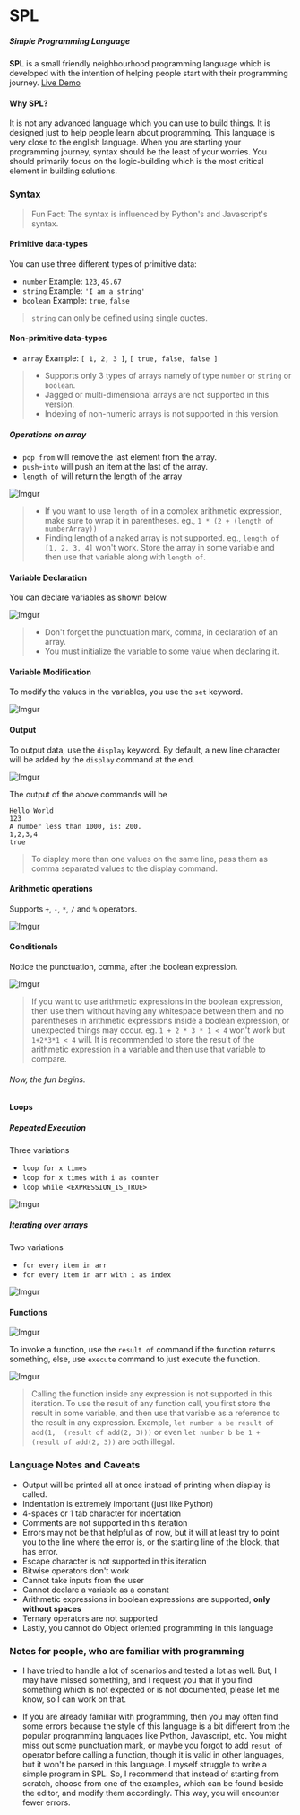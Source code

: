 # SPL
##### **S**imple **P**rogramming **L**anguage

**SPL** is a small friendly neighbourhood programming language 
which is developed with the intention of helping 
people start with their programming journey.
[Live Demo](https://spl.vighnesh153.com)

#### Why SPL?
It is not any advanced language which you can 
use to build things. It is designed just to help 
people learn about programming. This language is
very close to the english language. When you are 
starting your programming journey, syntax should be 
the least of your worries. You should primarily 
focus on the logic-building which is the most 
critical element in building solutions.

### Syntax

> Fun Fact: The syntax is influenced by Python's and 
> Javascript's syntax.

#### Primitive data-types
You can use three different types of primitive data:
* `number` Example: `123`, `45.67`
* `string` Example: `'I am a string'`
* `boolean` Example: `true`, `false`

> `string` can only be defined using single quotes. 

#### Non-primitive data-types
* `array` Example: `[ 1, 2, 3 ]`, `[ true, false, false ]`

> * Supports only 3 types of arrays namely of type `number` 
>   or `string` or `boolean`.
> * Jagged or multi-dimensional arrays are not supported 
>   in this version.
> * Indexing of non-numeric arrays is not supported 
>   in this version.

##### Operations on array
* `pop from` will remove the last element from the array.
* `push`-`into` will push an item at the last of the array.
* `length of` will return the length of the array

![Imgur](https://i.imgur.com/ANvmuJd.png)

> * If you want to use `length of` in a complex arithmetic 
> expression, make sure to wrap it in parentheses. 
> eg.,  `1 * (2 + (length of numberArray))`
> * Finding length of a naked array is not supported. 
> eg., `length of [1, 2, 3, 4]` won't work. Store the 
> array in some variable and then use that variable 
> along with `length of`.

#### Variable Declaration
You can declare variables as shown below.

![Imgur](https://i.imgur.com/viep2v5.png)

> * Don't forget the punctuation mark, comma, in declaration of an array. 
> * You must initialize the variable to some value when 
> declaring it.  


#### Variable Modification
To modify the values in the variables, you use 
the `set` keyword.

![Imgur](https://i.imgur.com/L8DVsX3.png)

#### Output
To output data, use the `display` keyword. By default, 
a new line character will be added by the `display` 
command at the end.

![Imgur](https://i.imgur.com/BcUJXgw.png)

The output of the above commands will be
```
Hello World
123
A number less than 1000, is: 200.
1,2,3,4
true
```

> To display more than one values on the same line, 
> pass them as comma separated values to the display
> command.

#### Arithmetic operations
Supports `+`, `-`, `*`, `/` and `%` operators.

![Imgur](https://i.imgur.com/TLljJ7Q.png)

#### Conditionals
Notice the punctuation, comma, after the boolean expression.

![Imgur](https://i.imgur.com/UlPUXvy.png)

> If you want to use arithmetic expressions in 
> the boolean expression, then use them without 
> having any whitespace between them and no 
> parentheses in arithmetic expressions inside 
> a boolean expression, or unexpected things 
> may occur. eg. `1 + 2 * 3 * 1 < 4` won't work 
> but `1+2*3*1 < 4` will. It is recommended to 
> store the result of the arithmetic expression in
> a variable and then use that variable to compare. 

###### Now, the fun begins.

#### Loops

##### Repeated Execution

Three variations
* `loop for x times` 
* `loop for x times with i as counter` 
* `loop while <EXPRESSION_IS_TRUE>`

![Imgur](https://i.imgur.com/exjT29r.png) 


##### Iterating over arrays
Two variations
* `for every item in arr`
* `for every item in arr with i as index`

![Imgur](https://i.imgur.com/EXr747m.png)


#### Functions

![Imgur](https://i.imgur.com/no2mrSj.png)

To invoke a function, use the `result of` command 
if the function returns something, else, use `execute` 
command to just execute the function.

![Imgur](https://i.imgur.com/DEy2zR0.png)

> Calling the function inside any expression is not 
> supported in this iteration. To use the result of 
> any function call, you first store the result in 
> some variable, and then use that variable as a 
> reference to the result in any expression.
> Example, `let number a be result of add(1, 
> (result of add(2, 3)))` 
> or even `let number b be 1 + (result of add(2, 3))` 
> are both illegal. 


### Language Notes and Caveats

* Output will be printed all at once instead of 
  printing when display is called.
* Indentation is extremely important (just like Python)
* 4-spaces or 1 tab character for indentation
* Comments are not supported in this iteration
* Errors may not be that helpful as of now, but it will 
  at least try to point you to the line where the error is, 
  or the starting line of the block, that has error. 
* Escape character is not supported in this iteration
* Bitwise operators don't work
* Cannot take inputs from the user
* Cannot declare a variable as a constant
* Arithmetic expressions in boolean expressions are supported, 
  **only without spaces**
* Ternary operators are not supported
* Lastly, you cannot do Object oriented programming in this language 

### Notes for people, who are familiar with programming

* I have tried to handle a lot of scenarios and tested a lot as well. 
  But, I may have missed something, and I request you that if 
  you find something which is not expected or is not documented, 
  please let me know, so I can work on that. 

* If you are already familiar with programming, then you may often 
  find some errors because the style of this language is a bit 
  different from the popular programming languages like Python,
  Javascript, etc. You might miss 
  out some punctuation mark, or maybe you forgot to add `resut of` 
  operator before calling a function, though it is valid in other 
  languages, but it won't be parsed in this language. I myself 
  struggle to write a simple program in SPL. So, I 
  recommend that instead of starting from scratch, choose from one 
  of the examples, which can be found beside the editor, and modify 
  them accordingly. This way, you will encounter fewer errors.
